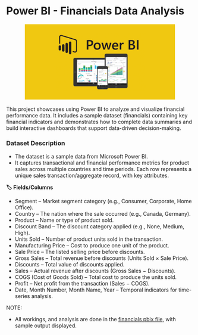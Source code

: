 # Power BI - Financials Data Analysis
<p align="center">
    <img src="imgs/powerbi.png" alt="Power BI dashboard displaying financial performance metrics, including charts and tables with revenue, expenses, and profit trends. The dashboard layout is clean and organized, designed for clear data visualization in a professional business environment." width="80%" />
</p>

This project showcases using Power BI to analyze and visualize financial performance data. It includes a sample dataset (financials) containing key financial indicators and demonstrates how to complete data summaries and build interactive dashboards that support data-driven decision-making.

### Dataset Description
- The dataset is a sample data from Microsoft Power BI.
- It captures transactional and financial performance metrics for product sales across multiple countries and time periods. Each row represents a unique sales transaction/aggregate record, with key attributes.

**🏷️ Fields/Columns**
- Segment – Market segment category (e.g., Consumer, Corporate, Home Office).
- Country – The nation where the sale occurred (e.g., Canada, Germany).
- Product – Name or type of product sold.
- Discount Band – The discount category applied (e.g., None, Medium, High).
- Units Sold – Number of product units sold in the transaction.
- Manufacturing Price – Cost to produce one unit of the product.
- Sale Price – The listed selling price before discounts.
- Gross Sales – Total revenue before discounts (Units Sold × Sale Price).
- Discounts – Total value of discounts applied.
- Sales – Actual revenue after discounts (Gross Sales − Discounts).
- COGS (Cost of Goods Sold) – Total cost to produce the units sold.
- Profit – Net profit from the transaction (Sales − COGS).
- Date, Month Number, Month Name, Year – Temporal indicators for time-series analysis.

NOTE:

- All workings, and analysis are done in the [financials pbix file](/financials.pbix), with sample output displayed.